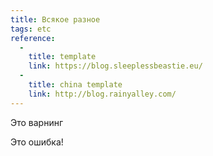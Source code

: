 ```yaml
---
title: Всякое разное
tags: etc
reference:
  -
    title: template
    link: https://blog.sleeplessbeastie.eu/
  -
    title: china template
    link: http://blog.rainyalley.com/
---
```


<div class="warn">
    <p>Это варнинг</p>
</div>

<div class="error">
    <p>Это ошибка!</p>
</div>